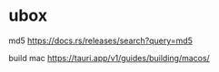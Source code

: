 # ubox

md5 https://docs.rs/releases/search?query=md5

build mac https://tauri.app/v1/guides/building/macos/